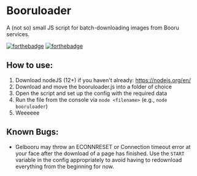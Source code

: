 # Booruloader

A (not so) small JS script for batch-downloading images from Booru services.

[![forthebadge](https://forthebadge.com/images/badges/uses-js.svg)](https://forthebadge.com) [![forthebadge](https://forthebadge.com/images/badges/gluten-free.svg)](https://forthebadge.com)

## How to use:
1. Download nodeJS (12+) if you haven't already: https://nodejs.org/en/
2. Download and move the booruloader.js into a folder of choice
3. Open the script and set up the config with the required data
4. Run the file from the console via `node <filename>` (e.g., `node booruloader`)
5. Weeeeee

## Known Bugs:
- Gelbooru may throw an ECONNRESET or Connection timeout error at your face after the download of a page has finished. Use the `START` variable in the config appropriately to avoid having to redownload everything from the beginning for now.
